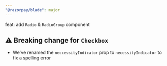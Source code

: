 ```yaml
---
"@razorpay/blade": major
---
```


feat: add `Radio` & `RadioGroup` component

## ⚠️ Breaking change for `Checkbox`
- We've renamed the `neccessityIndicator` prop to `necessityIndicator` to fix a spelling error
